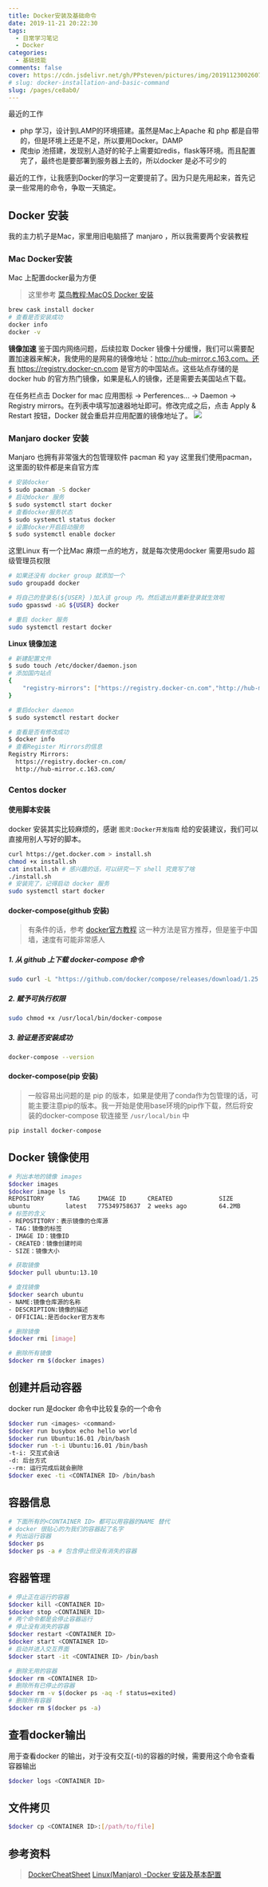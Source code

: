 ```yaml
---
title: Docker安装及基础命令
date: 2019-11-21 20:22:30
tags: 
  - 日常学习笔记
  - Docker
categories: 
  - 基础技能
comments: false
cover: https://cdn.jsdelivr.net/gh/PPsteven/pictures/img/20191123002607.png
# slug: docker-installation-and-basic-command
slug: /pages/ce8ab0/
---
```


最近的工作

- php 学习，设计到LAMP的环境搭建。虽然是Mac上Apache 和 php 都是自带的，但是环境上还是不足，所以要用Docker。DAMP
- 爬虫ip 池搭建，发现别人造好的轮子上需要如redis，flask等环境。而且配置完了，最终也是要部署到服务器上去的，所以docker 是必不可少的

最近的工作，让我感到Docker的学习一定要提前了。因为只是先用起来，首先记录一些常用的命令，争取一天搞定。

<!--more-->

## Docker 安装
我的主力机子是Mac，家里用旧电脑搭了 manjaro ，所以我需要两个安装教程

### Mac Docker安装
Mac 上配置docker最为方便
> 这里参考 [菜鸟教程:MacOS Docker 安装](https://www.runoob.com/docker/macos-docker-install.html) 

```bash
brew cask install docker 
# 查看是否安装成功
docker info 
docker -v 
```
**镜像加速**
鉴于国内网络问题，后续拉取 Docker 镜像十分缓慢，我们可以需要配置加速器来解决，我使用的是网易的镜像地址：http://hub-mirror.c.163.com。还有 https://registry.docker-cn.com 是官方的中国站点。这些站点存储的是docker hub 的官方热门镜像，如果是私人的镜像，还是需要去美国站点下载。

在任务栏点击 Docker for mac 应用图标 -> Perferences... -> Daemon -> Registry mirrors。在列表中填写加速器地址即可。修改完成之后，点击 Apply & Restart 按钮，Docker 就会重启并应用配置的镜像地址了。
![](https://cdn.jsdelivr.net/gh/PPsteven/pictures/img/20191124001923.png)

### Manjaro docker 安装
Manjaro 也拥有非常强大的包管理软件 pacman 和 yay
这里我们使用pacman，这里面的软件都是来自官方库

```bash
# 安装docker
$ sudo pacman -S docker
# 启动docker 服务
$ sudo systemctl start docker 
# 查看docker服务状态
$ sudo systemctl status docker
# 设置docker开启启动服务
$ sudo systemctl enable docker 
```
这里Linux 有一个比Mac 麻烦一点的地方，就是每次使用docker 需要用sudo 超级管理员权限
```bash
# 如果还没有 docker group 就添加一个
sudo groupadd docker

# 将自己的登录名(${USER} )加入该 group 内。然后退出并重新登录就生效啦
sudo gpasswd -aG ${USER} docker

# 重启 docker 服务
sudo systemctl restart docker
```
**Linux 镜像加速**

```bash
# 新建配置文件
$ sudo touch /etc/docker/daemon.json 
# 添加国内站点
{
    "registry-mirrors": ["https://registry.docker-cn.com","http://hub-mirror.c.163.com"]
}

# 重启docker daemon
$ sudo systemctl restart docker 

# 查看是否有修改成功
$ docker info 
# 查看Register Mirrors的信息
Registry Mirrors:
  https://registry.docker-cn.com/
  http://hub-mirror.c.163.com/
```

### Centos docker

#### 使用脚本安装

docker 安装其实比较麻烦的，感谢 `图灵:Docker开发指南` 给的安装建议，我们可以直接用别人写好的脚本。

```bash
curl https://get.docker.com > install.sh
chmod +x install.sh
cat install.sh # 感兴趣的话，可以研究一下 shell 究竟写了啥
./install.sh 
# 安装完了，记得启动 docker 服务
sudo systemctl start docker 
```

#### docker-compose(github 安装)

> 有条件的话，参考 [docker官方教程](https://docs.docker.com/compose/install/) 
> 这一种方法是官方推荐，但是鉴于中国墙，速度有可能非常感人

##### 1. 从 github 上下载 docker-compose 命令

```bash
sudo curl -L "https://github.com/docker/compose/releases/download/1.25.3/docker-compose-$(uname -s)-$(uname -m)" -o /usr/local/bin/docker-compose
```

##### 2. 赋予可执行权限

```bash
sudo chmod +x /usr/local/bin/docker-compose
```

##### 3. 验证是否安装成功

```bash
docker-compose --version
```

#### docker-compose(pip 安装)

> 一般容易出问题的是 pip 的版本，如果是使用了conda作为包管理的话，可能主要注意pip的版本。我一开始是使用base环境的pip作下载，然后将安装的docker-compose 软连接至 `/usr/local/bin` 中

```bash
pip install docker-compose
```

## Docker 镜像使用

```bash
# 列出本地的镜像 images
$docker images
$docker image ls 
REPOSITORY       TAG     IMAGE ID      CREATED             SIZE
ubuntu          latest   775349758637  2 weeks ago         64.2MB
# 标签的含义
- REPOSTITORY：表示镜像的仓库源
- TAG：镜像的标签
- IMAGE ID：镜像ID
- CREATED：镜像创建时间
- SIZE：镜像大小

# 获取镜像
$docker pull ubuntu:13.10

# 查找镜像
$docker search ubuntu
- NAME:镜像仓库源的名称
- DESCRIPTION:镜像的描述
- OFFICIAL:是否docker官方发布

# 删除镜像
$docker rmi [image]

# 删除所有镜像
$docker rm $(docker images)
```



## 创建并启动容器
docker run 是docker 命令中比较复杂的一个命令 
```bash
$docker run <images> <command>
$docker run busybox echo hello world
$docker run Ubuntu:16.01 /bin/bash
$docker run -t-i Ubuntu:16.01 /bin/bash
-t-i: 交互式会话
-d: 后台方式
--rm: 运行完成后就会删除
$docker exec -ti <CONTAINER ID> /bin/bash
```

## 容器信息
```bash
# 下面所有的<CONTAINER ID> 都可以用容器的NAME 替代
# docker 很贴心的为我们的容器起了名字
# 列出运行容器
$docker ps 
$docker ps -a # 包含停止但没有消失的容器

```

## 容器管理
```bash
# 停止正在运行的容器
$docker kill <CONTAINER ID>
$docker stop <CONTAINER ID> 
# 两个命令都是会停止容器运行
# 停止没有消失的容器
$docker restart <CONTAINER ID>
$docker start <CONTAINER ID>
# 启动并进入交互界面
$docker start -it <CONTAINER ID> /bin/bash

# 删除无用的容器
$docker rm <CONTAINER ID>
# 删除所有已停止的容器
$docker rm -v $(docker ps -aq -f status=exited)
# 删除所有容器
$docker rm $(docker ps -a)
```

## 查看docker输出
用于查看docker 的输出，对于没有交互(-ti)的容器的时候，需要用这个命令查看容器输出
```bash
$docker logs <CONTAINER ID>
```

## 文件拷贝
```bash
$docker cp <CONTAINER ID>:[/path/to/file]
```


## 参考资料
> [DockerCheatSheet](https://github.com/eon01/DockerCheatSheet)
> [Linux(Manjaro) -Docker 安装及基本配置](https://www.cnblogs.com/imzhizi/p/10718310.html)



